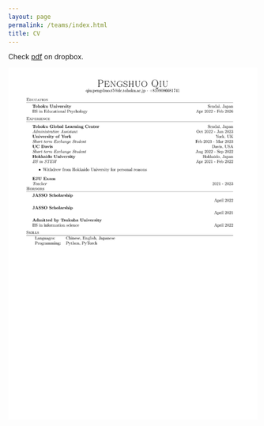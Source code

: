 ```yaml
---
layout: page
permalink: /teams/index.html
title: CV
---
```


Check [pdf](https://www.dropbox.com/scl/fi/jawwjgn3ui19mptrkjwyn/CV.pdf?rlkey=wd6d9r2etbufms5y2kbhxhmnb&dl=0) on dropbox.

![](https://github.com/prnszz/picbed/blob/master/CV.jpg?raw=true)
